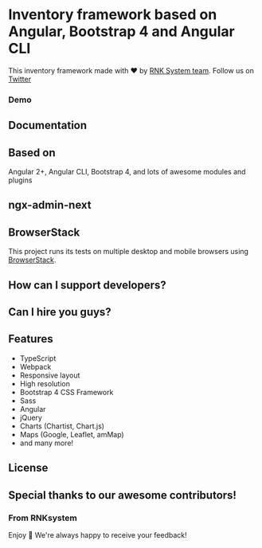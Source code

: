 # Inventory framework based on Angular, Bootstrap 4 and Angular CLI

This inventory framework made with :heart:  by [RNK System team](http://www.rnksystem.com/). Follow us on [Twitter](https://twitter.com/tyagiravikumar) 

### Demo


 
## Documentation

## Based on
Angular 2+, Angular CLI, Bootstrap 4, and lots of awesome modules and plugins

## ngx-admin-next

## BrowserStack
This project runs its tests on multiple desktop and mobile browsers using [BrowserStack](http://www.browserstack.com).


## How can I support developers?

## Can I hire you guys?

## Features
* TypeScript
* Webpack
* Responsive layout
* High resolution
* Bootstrap 4 CSS Framework
* Sass
* Angular
* jQuery
* Charts (Chartist, Chart.js)
* Maps (Google, Leaflet, amMap)
* and many more!

## License

## Special thanks to our awesome contributors!


### From RNKsystem

Enjoy :metal:
We're always happy to receive your feedback!
